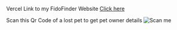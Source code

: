 Vercel Link to my FidoFinder Website
[Click here](https://fidofinder-frontend.vercel.app/)

Scan this Qr Code of a lost pet to get pet owner details
![Scan me](https://github.com/user-attachments/assets/c3ba0da5-c7f1-4059-89f8-dbbd0bcdb4a3)

